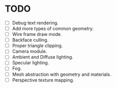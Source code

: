 # TODO

- [ ] Debug text rendering.
- [ ] Add more types of common geometry.
- [ ] Wire frame draw mode.
- [ ] Backface culling.
- [ ] Proper triangle clipping.
- [ ] Camera module.
- [ ] Ambient and Diffuse lighting.
- [ ] Specular lighting.
- [ ] Fog.
- [ ] Mesh abstraction with geometry and materials.
- [ ] Perspective texture mapping.
